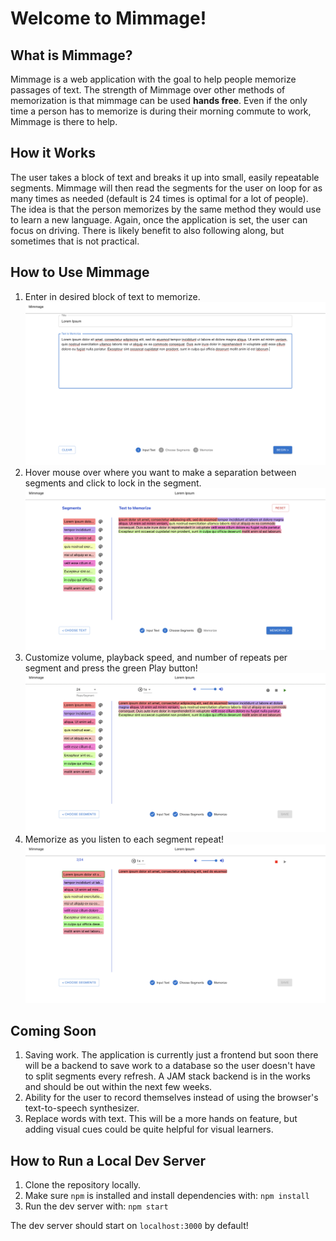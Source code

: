 # Welcome to Mimmage!

## What is Mimmage?

Mimmage is a web application with the goal to help people memorize passages of text.  The strength of Mimmage over other methods of memorization is that mimmage can be used **hands free**.  Even if the only time a person has to memorize is during their morning commute to work, Mimmage is there to help.

## How it Works

The user takes a block of text and breaks it up into small, easily repeatable segments.  Mimmage will then read the segments for the user on loop for as many times as needed (default is 24 times is optimal for a lot of people).  The idea is that the person memorizes by the same method they would use to learn a new language.  Again, once the application is set, the user can focus on driving.  There is likely benefit to also following along, but sometimes that is not practical.

## How to Use Mimmage

1. Enter in desired block of text to memorize.
![Enter text](/readme_pics/enter_text.png)
2. Hover mouse over where you want to make a separation between segments and click to lock in the segment.
![Split segments](/readme_pics/split_segments.png)
3. Customize volume, playback speed, and number of repeats per segment and press the green Play button!
![Set desired settings](/readme_pics/play_settings.png)
4. Memorize as you listen to each segment repeat!
![Memorize text](/readme_pics/play_text.png)

## Coming Soon

1. Saving work.  The application is currently just a frontend but soon there will be a backend to save work to a database so the user doesn't have to split segments every refresh.  A JAM stack backend is in the works and should be out within the next few weeks.
2. Ability for the user to record themselves instead of using the browser's text-to-speech synthesizer.
3. Replace words with text.  This will be a more hands on feature, but adding visual cues could be quite helpful for visual learners.

## How to Run a Local Dev Server

1. Clone the repository locally.  
2. Make sure `npm` is installed and install dependencies with:
`npm install`
3. Run the dev server with:
`npm start`

The dev server should start on `localhost:3000` by default!